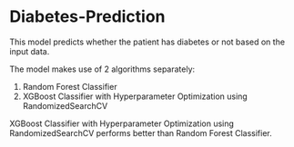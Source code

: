 # Diabetes-Prediction
This model predicts whether the patient has diabetes or not based on the input data.

The model makes use of 2 algorithms separately:

1. Random Forest Classifier
2. XGBoost Classifier with Hyperparameter Optimization using RandomizedSearchCV

XGBoost Classifier with Hyperparameter Optimization using RandomizedSearchCV performs better than Random Forest Classifier.

